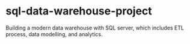 # sql-data-warehouse-project
Building a modern data warehouse with SQL server, which includes ETL process, data modelling, and analytics.
